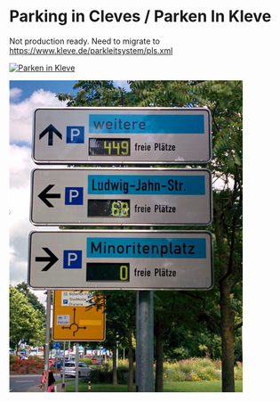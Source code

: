 # Parking in Cleves / Parken In Kleve

Not production ready. Need to migrate to https://www.kleve.de/parkleitsystem/pls.xml

[![Parken in Kleve](http://img.youtube.com/vi/Z_2vR9k40ZA/0.jpg)](https://www.youtube.com/watch?v=Z_2vR9k40ZA "Parken in Kleve")

![](pls.png?raw=true)
